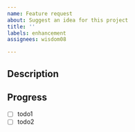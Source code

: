 ```yaml
---
name: Feature request
about: Suggest an idea for this project
title: ''
labels: enhancement
assignees: wisdom08

---
```


## Description

> 

## Progress

- [ ] todo1
- [ ] todo2
